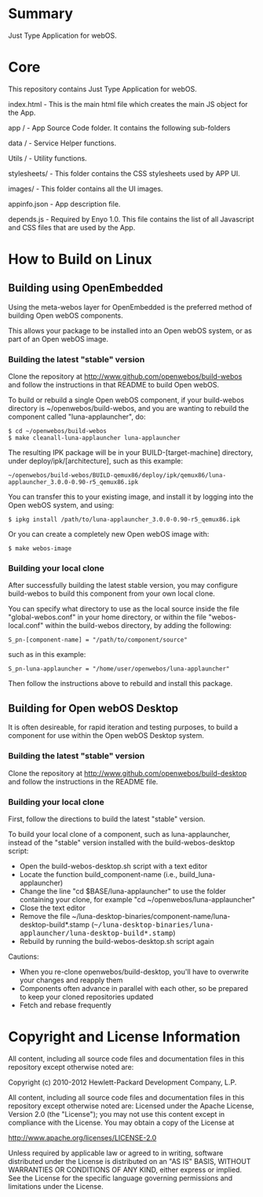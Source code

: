 Summary
=======

Just Type Application for webOS.

Core
====

This repository contains Just Type Application for webOS. 

index.html - This is the main html file which creates the main JS object for the App.

app / - App Source Code folder. It contains the following sub-folders

data / - Service Helper functions. 

Utils / - Utility functions.

stylesheets/ - This folder contains the CSS stylesheets used by APP UI.

images/ - This folder contains all the UI images.

appinfo.json - App description file. 

depends.js - Required by Enyo 1.0. This file contains the list of all Javascript and CSS files that are used by the App.

How to Build on Linux
=====================

## Building using OpenEmbedded 

Using the meta-webos layer for OpenEmbedded is the preferred method of building Open webOS components.

This allows your package to be installed into an Open webOS system, or as part of an Open webOS image.

### Building the latest "stable" version

Clone the repository at http://www.github.com/openwebos/build-webos and follow the instructions in that README to build Open webOS.

To build or rebuild a single Open webOS component, if your build-webos directory is ~/openwebos/build-webos, and you are wanting to rebuild the component called "luna-applauncher", do:

    $ cd ~/openwebos/build-webos
    $ make cleanall-luna-applauncher luna-applauncher

The resulting IPK package will be in your BUILD-[target-machine] directory, under deploy/ipk/[architecture], such as this example:

    ~/openwebos/build-webos/BUILD-qemux86/deploy/ipk/qemux86/luna-applauncher_3.0.0-0.90-r5_qemux86.ipk

You can transfer this to your existing image, and install it by logging into the Open webOS system, and using:

    $ ipkg install /path/to/luna-applauncher_3.0.0-0.90-r5_qemux86.ipk

Or you can create a completely new Open webOS image with:

    $ make webos-image

### Building your local clone

After successfully building the latest stable version, you may configure build-webos to build this component from your own local clone.

You can specify what directory to use as the local source inside the file "global-webos.conf" in your home directory, or within the file "webos-local.conf" within the build-webos directory, by adding the following:

    S_pn-[component-name] = "/path/to/component/source"

such as in this example:

    S_pn-luna-applauncher = "/home/user/openwebos/luna-applauncher"

Then follow the instructions above to rebuild and install this package.

## Building for Open webOS Desktop

It is often desireable, for rapid iteration and testing purposes, to build a component for use within the Open webOS Desktop system.

### Building the latest "stable" version

Clone the repository at http://www.github.com/openwebos/build-desktop and follow the instructions in the README file.

### Building your local clone

First, follow the directions to build the latest "stable" version.

To build your local clone of a component, such as luna-applauncher, instead of the "stable" version installed with the build-webos-desktop script:

* Open the build-webos-desktop.sh script with a text editor
* Locate the function build_component-name (i.e., build_luna-applauncher)
* Change the line "cd $BASE/luna-applauncher" to use the folder containing your clone, for example "cd ~/openwebos/luna-applauncher"
* Close the text editor
* Remove the file ~/luna-desktop-binaries/component-name/luna-desktop-build*.stamp (<tt>~/luna-desktop-binaries/luna-applauncher/luna-desktop-build*.stamp</tt>)
* Rebuild by running the build-webos-desktop.sh script again

Cautions:

* When you re-clone openwebos/build-desktop, you'll have to overwrite your changes and reapply them
* Components often advance in parallel with each other, so be prepared to keep your cloned repositories updated
* Fetch and rebase frequently

# Copyright and License Information

All content, including all source code files and documentation files in this repository except otherwise noted are: 

 Copyright (c) 2010-2012 Hewlett-Packard Development Company, L.P.

All content, including all source code files and documentation files in this repository except otherwise noted are:
Licensed under the Apache License, Version 2.0 (the "License");
you may not use this content except in compliance with the License.
You may obtain a copy of the License at

http://www.apache.org/licenses/LICENSE-2.0

Unless required by applicable law or agreed to in writing, software
distributed under the License is distributed on an "AS IS" BASIS,
WITHOUT WARRANTIES OR CONDITIONS OF ANY KIND, either express or implied.
See the License for the specific language governing permissions and
limitations under the License.
